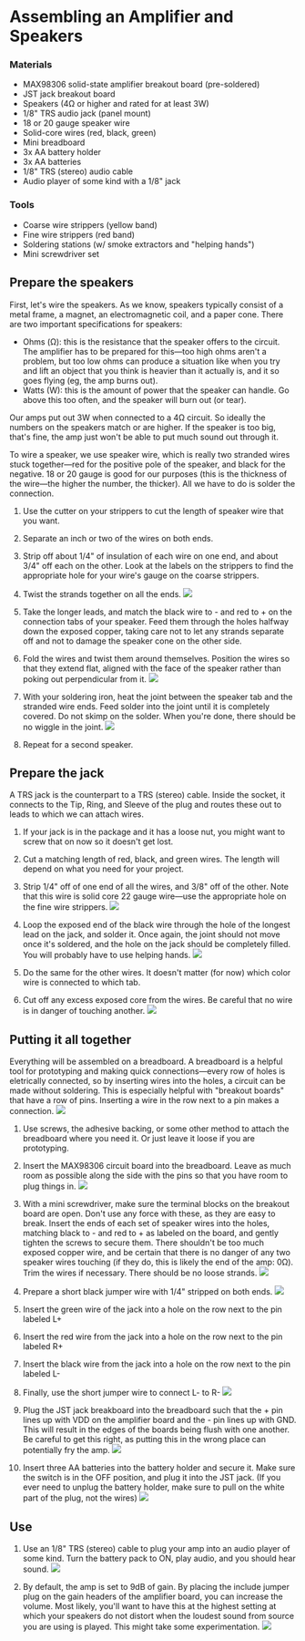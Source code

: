 # Assembling an Amplifier and Speakers

### Materials
- MAX98306 solid-state amplifier breakout board (pre-soldered)
- JST jack breakout board
- Speakers (4Ω or higher and rated for at least 3W)
- 1/8" TRS audio jack (panel mount)
- 18 or 20 gauge speaker wire
- Solid-core wires (red, black, green)
- Mini breadboard
- 3x AA battery holder
- 3x AA batteries
- 1/8" TRS (stereo) audio cable
- Audio player of some kind with a 1/8" jack

### Tools
- Coarse wire strippers (yellow band)
- Fine wire strippers (red band)
- Soldering stations (w/ smoke extractors and "helping hands")
- Mini screwdriver set


## Prepare the speakers

First, let's wire the speakers. As we know, speakers typically consist of a metal frame, a magnet, an electromagnetic coil, and a paper cone. There are two important specifications for speakers:
- Ohms (Ω): this is the resistance that the speaker offers to the circuit. The amplifier has to be prepared for this—too high ohms aren't a problem, but too low ohms can produce a situation like when you try and lift an object that you think is heavier than it actually is, and it so goes flying (eg, the amp burns out).
- Watts (W): this is the amount of power that the speaker can handle. Go above this too often, and the speaker will burn out (or tear). 

Our amps put out 3W when connected to a 4Ω circuit. So ideally the numbers on the speakers match or are higher. If the speaker is too big, that's fine, the amp just won't be able to put much sound out through it.

To wire a speaker, we use speaker wire, which is really two stranded wires stuck together—red for the positive pole of the speaker, and black for the negative. 18 or 20 gauge is good for our purposes (this is the thickness of the wire—the higher the number, the thicker). All we have to do is solder the connection.

1. Use the cutter on your strippers to cut the length of speaker wire that you want.
1. Separate an inch or two of the wires on both ends.
1. Strip off about 1/4" of insulation of each wire on one end, and about 3/4" off each on the other. Look at the labels on the strippers to find the appropriate hole for your wire's gauge on the coarse strippers.
1. Twist the strands together on all the ends.
![](media/1.jpg)

1. Take the longer leads, and match the black wire to - and red to + on the connection tabs of your speaker. Feed them through the holes halfway down the exposed copper, taking care not to let any strands separate off and not to damage the speaker cone on the other side. 
1. Fold the wires and twist them around themselves. Position the wires so that they extend flat, aligned with the face of the speaker rather than poking out perpendicular from it.
![](media/2.jpg)

1. With your soldering iron, heat the joint between the speaker tab and the stranded wire ends. Feed solder into the joint until it is completely covered. Do not skimp on the solder. When you're done, there should be no wiggle in the joint.
![](media/3.jpg)

1. Repeat for a second speaker.


## Prepare the jack

A TRS jack is the counterpart to a TRS (stereo) cable. Inside the socket, it connects to the Tip, Ring, and Sleeve of the plug and routes these out to leads to which we can attach wires.

1. If your jack is in the package and it has a loose nut, you might want to screw that on now so it doesn't get lost.
1. Cut a matching length of red, black, and green wires. The length will depend on what you need for your project.
1. Strip 1/4" off of one end of all the wires, and 3/8" off of the other. Note that this wire is solid core 22 gauge wire—use the appropriate hole on the fine wire strippers.
![](media/4.jpg)

1. Loop the exposed end of the black wire through the hole of the longest lead on the jack, and solder it. Once again, the joint should not move once it's soldered, and the hole on the jack should be completely filled. You will probably have to use helping hands.
![](media/5.jpg)

1. Do the same for the other wires. It doesn't matter (for now) which color wire is connected to which tab.
1. Cut off any excess exposed core from the wires. Be careful that no wire is in danger of touching another.
![](media/6.jpg)


## Putting it all together

Everything will be assembled on a breadboard. A breadboard is a helpful tool for prototyping and making quick connections—every row of holes is eletrically connected, so by inserting wires into the holes, a circuit can be made without soldering. This is especially helpful with "breakout boards" that have a row of pins. Inserting a wire in the row next to a pin makes a connection.
![](media/7.jpg)

1. Use screws, the adhesive backing, or some other method to attach the breadboard where you need it. Or just leave it loose if you are prototyping.

1. Insert the MAX98306 circuit board into the breadboard. Leave as much room as possible along the side with the pins so that you have room to plug things in.
![](media/8.jpg)

1. With a mini screwdriver, make sure the terminal blocks on the breakout board are open. Don't use any force with these, as they are easy to break. Insert the ends of each set of speaker wires into the holes, matching black to - and red to + as labeled on the board, and gently tighten the screws to secure them. There shouldn't be too much exposed copper wire, and be certain that there is no danger of any two speaker wires touching (if they do, this is likely the end of the amp: 0Ω). Trim the wires if necessary. There should be no loose strands.
![](media/9.jpg)

1. Prepare a short black jumper wire with 1/4" stripped on both ends.
![](media/10.jpg)

1. Insert the green wire of the jack into a hole on the row next to the pin labeled L+
1. Insert the red wire from the jack into a hole on the row next to the pin labeled R+
1. Insert the black wire from the jack into a hole on the row next to the pin labeled L-
1. Finally, use the short jumper wire to connect L- to R-
![](media/11.jpg)

1. Plug the JST jack breakboard into the breadboard such that the + pin lines up with VDD on the amplifier board and the - pin lines up with GND. This will result in the edges of the boards being flush with one another. Be careful to get this right, as putting this in the wrong place can potentially fry the amp.
![](media/12.jpg)

1. Insert three AA batteries into the battery holder and secure it. Make sure the switch is in the OFF position, and plug it into the JST jack. (If you ever need to unplug the battery holder, make sure to pull on the white part of the plug, not the wires)
![](media/13.jpg)


## Use

1. Use an 1/8" TRS (stereo) cable to plug your amp into an audio player of some kind. Turn the battery pack to ON, play audio, and you should hear sound.
![](media/14.jpg)

1. By default, the amp is set to 9dB of gain. By placing the include jumper plug on the gain headers of the amplifier board, you can increase the volume. Most likely, you'll want to have this at the highest setting at which your speakers do not distort when the loudest sound from source you are using is played. This might take some experimentation.
![](media/15.jpg)


<!--
###	
https://www.hairballaudio.com/blog/resources/diy-resources/balanced-and-differential
-->